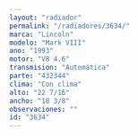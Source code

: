 ```yaml
---
layout: "radiador"
permalink: "/radiadores/3634/"
marca: "Lincoln"
modelo: "Mark VIII"
ano: "1993"
motor: "V8 4.6"
transmision: "Automática"
parte: "432344"
clima: "Con clima"
alto: "22 7/16"
ancho: "18 3/8"
observaciones: ""
id: "3634"
---
```


